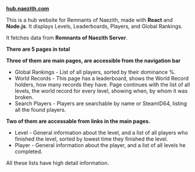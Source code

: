 **[hub.naezith.com](https://hub.naezith.com)**

This is a hub website for Remnants of Naezith, made with **React** and **Node.js**. It displays Levels, Leaderboards, Players, and Global Rankings.

It fetches data from **Remnants of Naezith Server**.

**There are 5 pages in total**

**Three of them are main pages, are accessible from the navigation bar**

* Global Rankings - List of all players, sorted by their dominance %.
* World Records - This page has a leaderboard, shows the World Record holders, how many records they have. Page continues with the list of all levels, the world record for every level, showing when, by whom it was broken. 
* Search Players - Players are searchable by name or SteamID64, listing all the found players.

**Two of them are accessable from links in the main pages.**

* Level - General information about the level, and a list of all players who finished the level, sorted by lowest time they finished the level.
* Player - General information about the player, and a list of all levels he completed.

All these lists have high detail information.
